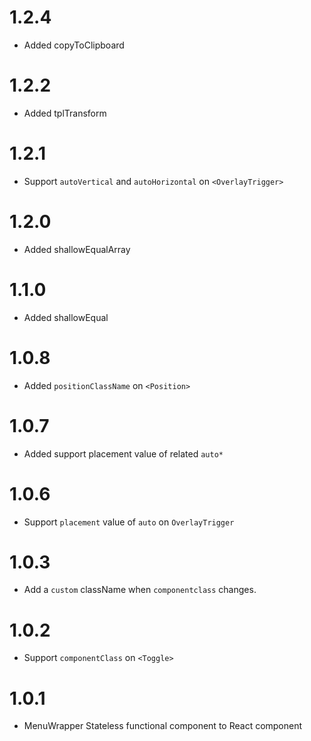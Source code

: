 # 1.2.4

- Added copyToClipboard

# 1.2.2

- Added tplTransform

# 1.2.1

- Support `autoVertical` and `autoHorizontal` on `<OverlayTrigger>`

# 1.2.0

- Added shallowEqualArray

# 1.1.0

- Added shallowEqual

# 1.0.8

- Added `positionClassName` on `<Position>`

# 1.0.7

- Added support placement value of related `auto*`

# 1.0.6

- Support `placement` value of `auto` on `OverlayTrigger`

# 1.0.3

- Add a `custom` className when `componentclass` changes.

# 1.0.2

- Support `componentClass` on `<Toggle>`

# 1.0.1

- MenuWrapper Stateless functional component to React component
